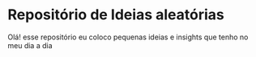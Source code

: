 # Repositório de Ideias aleatórias

Olá! esse repositório eu coloco pequenas ideias e insights que tenho no meu dia a dia
